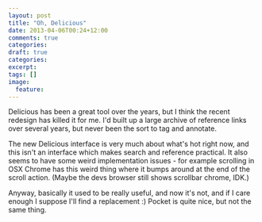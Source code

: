```yaml
---
layout: post
title: "Oh, Delicious"
date: 2013-04-06T00:24+12:00
comments: true
categories:
draft: true
categories:
excerpt:
tags: []
image:
  feature:
---
```


Delicious has been a great tool over the years, but I think the recent redesign has killed it for me. I'd built up a large archive of reference links over several years, but never been the sort to tag and annotate.

The new Delicious interface is very much about what's hot right now, and this isn't an interface which makes search and reference practical. It also seems to have some weird implementation issues - for example scrolling in OSX Chrome has this weird thing where it bumps around at the end of the scroll action. (Maybe the devs browser still shows scrollbar chrome, IDK.)

Anyway, basically it used to be really useful, and now it's not, and if I care enough I suppose I'll find a replacement :) Pocket is quite nice, but not the same thing.
